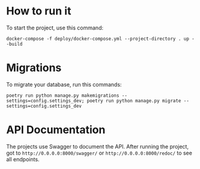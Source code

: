 # How to run it

To start the project, use this command:

```shell
docker-compose -f deploy/docker-compose.yml --project-directory . up --build
```

# Migrations

To migrate your database, run this commands:

```shell
poetry run python manage.py makemigrations --settings=config.settings_dev; poetry run python manage.py migrate --settings=config.settings_dev
```

# API Documentation

The projects use Swagger to document the API. After running the project, got to 
`http://0.0.0.0:8000/swagger/` or `http://0.0.0.0:8000/redoc/` to see all endpoints.
